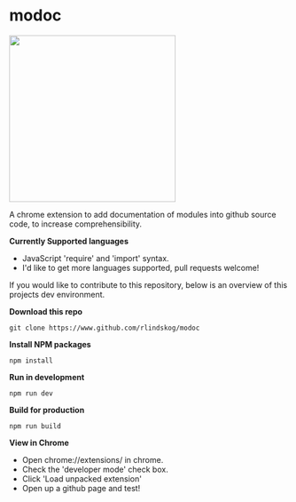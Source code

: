 # modoc
<img src="https://cdn.rawgit.com/rlindskog/modoc/master/document-logo.svg" width="300px"/>

A chrome extension to add documentation of modules into github source code, to increase comprehensibility. 

**Currently Supported languages**
 - JavaScript 'require' and 'import' syntax.
 - I'd like to get more languages supported, pull requests welcome!


If you would like to contribute to this repository, below is an overview of this projects dev environment.

**Download this repo**

    git clone https://www.github.com/rlindskog/modoc

**Install NPM packages**

    npm install

**Run in development**

    npm run dev

**Build for production**

    npm run build

**View in Chrome**
 - Open chrome://extensions/ in chrome.
 - Check the 'developer mode' check box.
 - Click 'Load unpacked extension'
 - Open up a github page and test!
